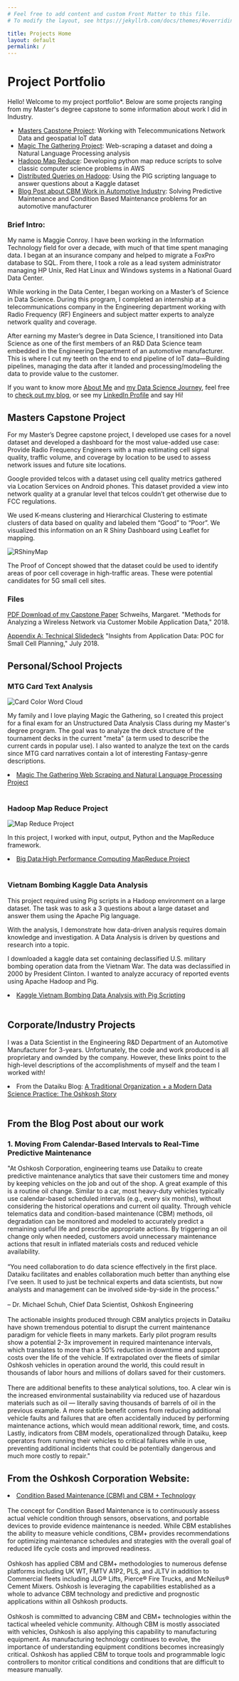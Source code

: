 ```yaml
---
# Feel free to add content and custom Front Matter to this file.
# To modify the layout, see https://jekyllrb.com/docs/themes/#overriding-theme-defaults

title: Projects Home
layout: default
permalink: /
---
```



# Project Portfolio

Hello! Welcome to my project portfolio*. Below are some projects ranging from my Master's degree capstone to some information about work I did in Industry.

- [Masters Capstone Project](#masters-capstone-project): Working with Telecommunications Network Data and geospatial IoT data
- [Magic The Gathering Project](#mtg-card-text-analysis): Web-scraping a dataset and doing a Natural Language Processing analysis
- [Hadoop Map Reduce](#hadoop-map-reduce-project): Developing python map reduce scripts to solve classic computer science problems in AWS 
- [Distributed Queries on Hadoop](#vietnam-bombing-kaggle-data-analysis): Using the PIG scripting language to answer questions about a Kaggle dataset
- [Blog Post about CBM Work in Automotive Industry](#from-the-blog-post-about-our-work): Solving Predictive Maintenance and Condition Based Maintenance problems for an automotive manufacturer


### Brief Intro:

My name is Maggie Conroy. I have been working in the Information Technology field for over a decade, with much of that time spent managing data. I began at an insurance company and helped to migrate a FoxPro database to SQL. From there, I took a role as a lead system administrator managing HP Unix, Red Hat Linux and Windows systems in a National Guard Data Center.

While working in the Data Center, I began working on a Master’s of Science in Data Science. During this program, I completed an internship at a telecommunications company in the Engineering department working with Radio Frequency (RF) Engineers and subject matter experts to analyze network quality and coverage.

After earning my Master’s degree in Data Science, I transitioned into Data Science as one of the first members of an R&D Data Science team embedded in the Engineering Department of an automotive manufacturer. This is where I cut my teeth on the end to end pipeline of IoT data—Building pipelines, managing the data after it landed and processing/modeling the data to provide value to the customer.

If you want to know more [About Me](https://www.datalabnotes.com/about#AboutMe) and [my Data Science Journey](https://www.datalabnotes.com/about#MyJourney), feel free to [check out my blog](https://www.datalabnotes.com), or see my [LinkedIn Profile](https://www.linkedin.com/in/margaret-schweihs/) and say Hi!


## Masters Capstone Project

For my Master’s Degree capstone project, I developed use cases for a novel dataset and developed a dashboard for the most value-added use case: Provide Radio Frequency Engineers with a map estimating cell signal quality, traffic volume, and coverage by location to be used to assess network issues and future site locations.

Google provided telcos with a dataset using cell quality metrics gathered via Location Services on Android phones. This dataset provided a view into network quality at a granular level that telcos couldn’t get otherwise due to FCC regulations.

We used K-means clustering and Hierarchical Clustering to estimate clusters of data based on quality and labeled them “Good” to “Poor”. We visualized this information on an R Shiny Dashboard using Leaflet for mapping.

<img src="/assets/shiny_SCRUBBED_3.PNG" alt="RShinyMap" />

The Proof of Concept showed that the dataset could be used to identify areas of poor cell coverage in high-traffic areas. These were potential candidates for 5G small cell sites.

### Files

[PDF Download of my Capstone Paper](assets/Capstone_Schweihs_v0.1.pdf)
Schweihs, Margaret. "Methods for Analyzing a Wireless Network via Customer Mobile Application Data," 2018.
<br>

[Appendix A: Technical Slidedeck](assets/InsightsFromAppData.pdf)
"Insights from Application Data: POC for Small Cell Planning," July 2018.


## Personal/School Projects

### MTG Card Text Analysis
<img src="/assets/cloud2_1.png" alt="Card Color Word Cloud" />

My family and I love playing Magic the Gathering, so I created this project for a final exam for an Unstructured Data Analysis Class during my Master's degree program. The goal was to analyze the deck structure of the tournament decks in the current "meta" (a term used to describe the current cards in popular use). I also wanted to analyze the text on the cards since MTG card narratives contain a lot of interesting Fantasy-genre descriptions.

<li><a href="https://github.com/MKS310/MTG-Web-Scraping/blob/master/README.md">Magic The Gathering Web Scraping and Natural Language Processing Project</a></li><br>

### Hadoop Map Reduce Project

<img src="/assets/MapReduceProject.png" alt="Map Reduce Project" />

In this project, I worked with input, output, Python and the MapReduce framework. 

<li><a href="https://github.com/MKS310/Hadoop_Project_2/blob/master/README.md">Big Data:High Performance Computing MapReduce Project</a></li><br>


### Vietnam Bombing Kaggle Data Analysis

This project required using Pig scripts in a Hadoop environment on a large dataset. The task was to ask a 3 questions about a large dataset and answer them using the Apache Pig language.

With the analysis, I demonstrate how data-driven analysis requires domain knowledge and investigation. A Data Analysis is driven by questions and research into a topic.

I downloaded a kaggle data set containing declassified U.S. military bombing operation data from the Vietnam War. The data was declassified in 2000 by President Clinton. I wanted to analyze accuracy of reported events using Apache Hadoop and Pig.

<li><a href="https://github.com/MKS310/Kaggle_Vietnam_Bombing/blob/master/README.md">Kaggle Vietnam Bombing Data Analysis with Pig Scripting</a></li><br>


## Corporate/Industry Projects

I was a Data Scientist in the Engineering R&D Department of an Automotive Manufacturer for 3-years. Unfortunately, the code and work produced is all proprietary and ownded by the company. However, these links point to the high-level descriptions of the accomplishments of myself and the team I worked with! 

<li> From the Dataiku Blog: <a href="https://www.dataiku.com/stories/detail/oshkosh/">A Traditional Organization + a Modern Data Science Practice: The Oshkosh Story</a></li>
<br>

## From the Blog Post about our work

### 1. Moving From Calendar-Based Intervals to Real-Time Predictive Maintenance

"At Oshkosh Corporation, engineering teams use Dataiku to create predictive maintenance analytics that save their customers time and money by keeping vehicles on the job and out of the shop. A great example of this is a routine oil change. Similar to a car, most heavy-duty vehicles typically use calendar-based scheduled intervals (e.g., every six months), without considering the historical operations and current oil quality. Through vehicle telematics data and condition-based maintenance (CBM) methods, oil degradation can be monitored and modeled to accurately predict a remaining useful life and prescribe appropriate actions. By triggering an oil change only when needed, customers avoid unnecessary maintenance actions that result in inflated materials costs and reduced vehicle availability. 
<br><br>
“You need collaboration to do data science effectively in the first place. Dataiku facilitates and enables collaboration much better than anything else I’ve seen. It used to just be technical experts and data scientists, but now analysts and management can be involved side-by-side in the process.”
<br><br>
– Dr. Michael Schuh, Chief Data Scientist, Oshkosh Engineering
<br><br>
The actionable insights produced through CBM analytics projects in Dataiku have shown tremendous potential to disrupt the current maintenance paradigm for vehicle fleets in many markets. Early pilot program results show a potential 2-3x improvement in required maintenance intervals, which translates to more than a 50% reduction in downtime and support costs over the life of the vehicle. If extrapolated over the fleets of similar Oshkosh vehicles in operation around the world, this could result in thousands of labor hours and millions of dollars saved for their customers.
<br><br>
There are additional benefits to these analytical solutions, too. A clear win is the increased environmental sustainability via reduced use of hazardous materials such as oil — literally saving thousands of barrels of oil in the previous example. A more subtle benefit comes from reducing additional vehicle faults and failures that are often accidentally induced by performing maintenance actions, which would mean additional rework, time, and costs. Lastly, indicators from CBM models, operationalized through Dataiku, keep operators from running their vehicles to critical failures while in use, preventing additional incidents that could be potentially dangerous and much more costly to repair."


## From the Oshkosh Corporation Website: 
<li> <a href="https://oshkoshdefense.com/services/life-cycle-management/">Condition Based Maintenance (CBM) and CBM + Technology</a></li>
<br>
The concept for Condition Based Maintenance is to continuously assess actual vehicle condition through sensors, observations, and portable devices to provide evidence maintenance is needed. While CBM establishes the ability to measure vehicle conditions, CBM+ provides recommendations for optimizing maintenance schedules and strategies with the overall goal of reduced life cycle costs and improved readiness.
<br><br>
Oshkosh has applied CBM and CBM+ methodologies to numerous defense platforms including UK WT, FMTV A1P2, PLS, and JLTV in addition to Commercial fleets including JLG® Lifts, Pierce® Fire Trucks, and McNeilus® Cement Mixers. Oshkosh is leveraging the capabilities established as a whole to advance CBM technology and predictive and prognostic applications within all Oshkosh products.
<br><br>
Oshkosh is committed to advancing CBM and CBM+ technologies within the tactical wheeled vehicle community. Although CBM is mostly associated with vehicles, Oshkosh is also applying this capability to manufacturing equipment. As manufacturing technology continues to evolve, the importance of understanding equipment conditions becomes increasingly critical. Oshkosh has applied CBM to torque tools and programmable logic controllers to monitor critical conditions and conditions that are difficult to measure manually.



